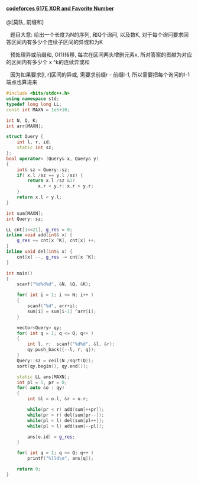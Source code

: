#### [codeforces 617E XOR and Favorite Number](http://codeforces.com/problemset/problem/617/E)

@[莫队, 前缀和]

&ensp; 题目大意: 给出一个长度为N的序列, 和Q个询问, 以及数K, 对于每个询问要求回答区间内有多少个连续子区间的异或和为K

&ensp; 预处理异或前缀和, O(1)转移, 每次在区间两头增删元素x, 所对答案的贡献为对应的区间内有多少个 x ^k的连续异或和

&ensp; 因为如果要求[l, r]区间的异或, 需要求前缀r - 前缀l-1, 所以需要把每个询问的l-1端点也算进来


```cpp
#include <bits/stdc++.h>
using namespace std;
typedef long long LL;
const int MAXN = 1e5+10;

int N, Q, K;
int arr[MAXN];

struct Query {
    int l, r, id;
    static int sz;
};
bool operator< (Query& x, Query& y)
{
    int& sz = Query::sz;
    if( x.l /sz == y.l /sz) {
        return x.l /sz &1?
            x.r < y.r: x.r > y.r;
    }
    return x.l < y.l;
}

int sum[MAXN];
int Query::sz;

LL cnt[1<<21], g_res = 0;
inline void add(int& x) {
    g_res += cnt[x ^K], cnt[x] ++;
}
inline void del(int& x) {
    cnt[x] --, g_res -= cnt[x ^K];
}

int main()
{
    scanf("%d%d%d", &N, &Q, &K);

    for( int i = 1; i <= N; i++ )
    {
        scanf("%d", arr+i);
        sum[i] = sum[i-1] ^arr[i];
    }

    vector<Query> qy;
    for( int q = 1; q <= Q; q++ )
    {
        int l, r;  scanf("%d%d", &l, &r);
        qy.push_back({--l, r, q});
    }
    Query::sz = ceil(N /sqrt(Q));
    sort(qy.begin(), qy.end());

    static LL ans[MAXN];
    int pl = 1, pr = 0;
    for( auto &o : qy)
    {
        int &l = o.l, &r = o.r;

        while(pr < r) add(sum[++pr]);
        while(pr > r) del(sum[pr--]);
        while(pl < l) del(sum[pl++]);
        while(pl > l) add(sum[--pl]);

        ans[o.id] = g_res;
    }

    for( int q = 1; q <= Q; q++ )
        printf("%lld\n", ans[q]);

    return 0;
}

```
